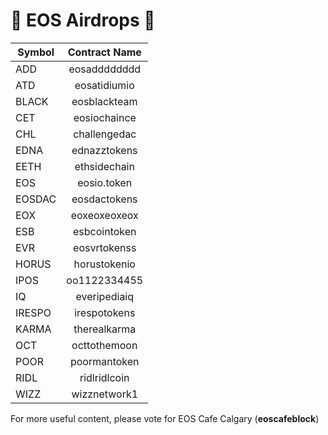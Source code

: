 # 🚀 EOS Airdrops  🚀

| Symbol        | Contract Name |
| ------------- |:-------------:|
| ADD           | eosadddddddd  |
| ATD           | eosatidiumio  |
| BLACK         | eosblackteam  |
| CET           | eosiochaince  |
| CHL           | challengedac  |
| EDNA          | ednazztokens  |
| EETH          | ethsidechain  |
| EOS           | eosio.token   |
| EOSDAC        | eosdactokens  |
| EOX           | eoxeoxeoxeox  |
| ESB           | esbcointoken  |
| EVR           | eosvrtokenss  |
| HORUS         | horustokenio  |
| IPOS          | oo1122334455  |
| IQ            | everipediaiq  |
| IRESPO        | irespotokens  |
| KARMA         | therealkarma  |
| OCT           | octtothemoon  |
| POOR          | poormantoken  |
| RIDL          | ridlridlcoin  |
| WIZZ          | wizznetwork1  |

For more useful content, please vote for EOS Cafe Calgary (**eoscafeblock**)
